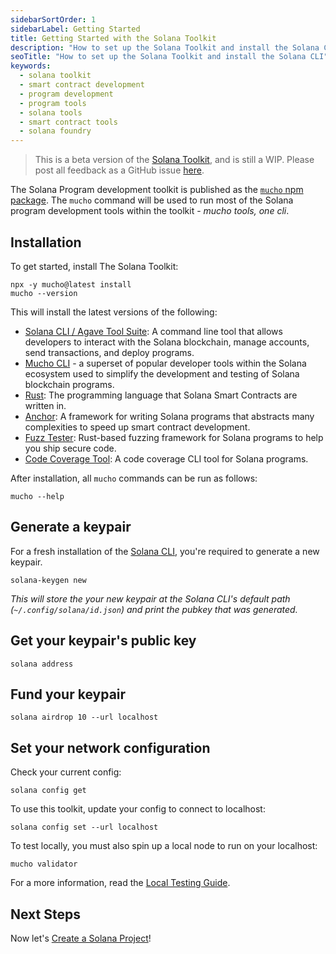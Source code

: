 ```yaml
---
sidebarSortOrder: 1
sidebarLabel: Getting Started
title: Getting Started with the Solana Toolkit
description: "How to set up the Solana Toolkit and install the Solana CLI"
seoTitle: "How to set up the Solana Toolkit and install the Solana CLI"
keywords:
  - solana toolkit
  - smart contract development
  - program development
  - program tools
  - solana tools
  - smart contract tools
  - solana foundry
---
```


> This is a beta version of the [Solana Toolkit](/docs/toolkit/index.md), and is
> still a WIP. Please post all feedback as a GitHub issue
> [here](https://github.com/solana-foundation/developer-content/issues/new?title=%5Btoolkit%5D%20).

The Solana Program development toolkit is published as the
[`mucho` npm package](https://www.npmjs.com/package/mucho). The `mucho` command
will be used to run most of the Solana program development tools within the
toolkit - _mucho tools, one cli_.

## Installation

To get started, install The Solana Toolkit:

```shell
npx -y mucho@latest install
mucho --version
```

This will install the latest versions of the following:

- [Solana CLI / Agave Tool Suite](https://docs.anza.xyz/cli/): A command line
  tool that allows developers to interact with the Solana blockchain, manage
  accounts, send transactions, and deploy programs.
- [Mucho CLI](https://github.com/solana-developers/mucho) - a superset of
  popular developer tools within the Solana ecosystem used to simplify the
  development and testing of Solana blockchain programs.
- [Rust](https://doc.rust-lang.org/book/): The programming language that Solana
  Smart Contracts are written in.
- [Anchor](https://www.anchor-lang.com/): A framework for writing Solana
  programs that abstracts many complexities to speed up smart contract
  development.
- [Fuzz Tester](https://ackee.xyz/trident/docs/latest/): Rust-based fuzzing
  framework for Solana programs to help you ship secure code.
- [Code Coverage Tool](https://github.com/LimeChain/zest?tab=readme-ov-file): A
  code coverage CLI tool for Solana programs.

After installation, all `mucho` commands can be run as follows:

```shell
mucho --help
```

## Generate a keypair

For a fresh installation of the [Solana CLI](https://docs.anza.xyz/cli/), you're
required to generate a new keypair.

```shell
solana-keygen new
```

_This will store the your new keypair at the Solana CLI's default path
(`~/.config/solana/id.json`) and print the pubkey that was generated._

## Get your keypair's public key

```shell
solana address
```

## Fund your keypair

```shell
solana airdrop 10 --url localhost
```

## Set your network configuration

Check your current config:

```shell
solana config get
```

To use this toolkit, update your config to connect to localhost:

```shell
solana config set --url localhost
```

To test locally, you must also spin up a local node to run on your localhost:

```shell
mucho validator
```

For a more information, read the
[Local Testing Guide](/docs/toolkit/local-validator.md).

## Next Steps

Now let's [Create a Solana Project](/docs/toolkit/projects/overview.md)!
